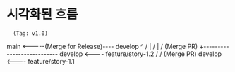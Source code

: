 # 시각화된 흐름
      (Tag: v1.0)
main <-----(Merge for Release)---- develop
 ^                                /
 |                               /
 |                             / (Merge PR)
 +--------------------------- develop <---- feature/story-1.2
                             /
                           / (Merge PR)
 develop <---- feature/story-1.1